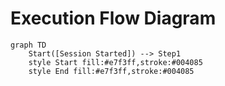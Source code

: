 # Execution Flow Diagram

```mermaid
graph TD
    Start([Session Started]) --> Step1
    style Start fill:#e7f3ff,stroke:#004085
    style End fill:#e7f3ff,stroke:#004085

```